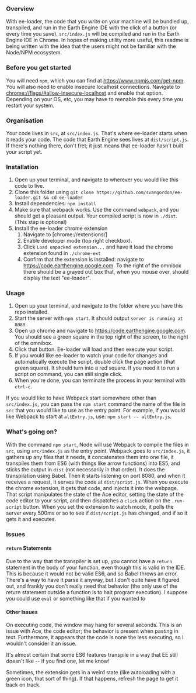 ### Overview
With ee-loader, the code that you write on your machine will be bundled up,
transpiled, and run in the Earth Engine IDE with the click of a button (or every
time you save). `src/index.js` will be compiled and run in the Earth Engine IDE in Chrome.
In hopes of making utility more useful, this readme is being written with the idea
that the users might not be familiar with the Node/NPM ecosystem.

### Before you get started
You will need `npm`, which you can find at <https://www.npmjs.com/get-npm>. You
will also need to enable insecure localhost connections. Navigate to <chrome://flags/#allow-insecure-localhost>
and enable that option. Depending on your OS, etc, you may have to reenable this
every time you restart your system.

### Organisation
Your code lives in `src`, at `src/index.js`. That's where ee-loader starts when
it reads your code. The code that Earth Engine sees lives at `dist/script.js`.
If there's nothing there, don't fret; it just means that ee-loader hasn't built
your script yet.

### Installation

1. Open up your terminal, and navigate to wherever you would like this code to live.
2. Clone this folder using `git clone https://github.com/svangordon/ee-loader.git && cd ee-loader`
4. Install dependencies: `npm install`
5. Make sure that webpack works. Use the command `webpack`, and you should get a pleasant output. Your compiled script is now in `./dist`. (This step is optional)
6. Install the ee-loader chrome extension
    1. Navigate to [chrome://extensions/]
    2. Enable developer mode (top right checkbox).
    3. Click `Load unpacked extension...` and have it load the chrome extension found in `./chrome-ext`
    4. Confirm that the extension is installed: navigate to <https://code.earthengine.google.com>. To the right of the omnibox there should be a grayed out box that, when you mouse over, should display the text "ee-loader".

### Usage

1. Open up your terminal, and navigate to the folder where you have this repo installed.
2. Start the server with `npm start`. It should output `server is running at 8080`.
3. Open up chrome and navigate to <https://code.earthengine.google.com>. You should see a green square in the top right of the screen, to the right of the omnibox.
4. Click that button. Ee-loader will load and then execute your script.
5. If you would like ee-loader to watch your code for changes and automatically execute the script, double click the page action (that green square). It should turn into a red square. If you need it to run a script on command, you can still single click.
6. When you're done, you can terminate the process in your terminal with `ctrl-c`.

If you would like to have Webpack start somewhere other than `src/index.js`, you
can pass the `npm start` command the name of the file in `src` that you would like
to use as the entry point. For example, if you would like Webpack to start at
`altEntry.js`, use: `npm start -- altEntry.js`.

### What's going on?
With the command `npm start`, Node will use Webpack to compile the files in `src`,
using `src/index.js` as the entry point. Webpack goes to `src/index.js`, it gathers
up any files that it needs, it concatenates them into one file, it transpiles them
from ES6 (with things like arrow functions) into ES5, and sticks the output in `dist`
(not necessarily in that order).
It does the transpilation using Babel. Then it starts listening on port 8080, and
when it receives a request, it serves the code at `dist/script.js`. When
you execute the chrome extension, it gets that code, and injects it into the webpage.
That script manipulates the state of the Ace editor, setting the state of the
code editor to your script, and then dispatches a `click` action on the `.run-script`
button. When you set the extension to watch mode, it polls the server every 500ms
or so to see if `dist/script.js` has changed, and if so it gets it and executes.

### Issues

#### `return` Statements
Due to the way that the transpiler is set up, you cannot have a `return` statement
in the body of your function, even though this is valid in the IDE. This is because
it would not be valid ES6, and so Babel throws an error. There's a way to have
it parse it anyway, but I don't quite have it figured out, and frankly you don't
really need that behavior (the only use of the return statement outside a function
is to halt program execution). I suppose you could use `eval` or something like
that if you wanted to

#### Other Issues
On executing code, the window may hang for several seconds. This is an issue with Ace, the code editor; the behavior is present when pasting in text. Furthermore, it appears that the code is none the less executing, so I wouldn't consider it an issue.

It's almost certain that some ES6 features transpile in a way that EE still
doesn't like -- if you find one, let me know!

Sometimes, the extension gets in a weird state (like autoloading with a green icon, that sort of thing). If that happens, refresh the page to get it back on track.
